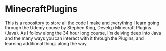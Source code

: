 # MinecraftPlugins
This is a repository to store all the code I make and everything I learn going through the Udemy course by Stephen King, Develop Minecraft Plugins (Java). As I follow along the 34 hour long course, I'm delving deep into Java and the many ways you can interact with it through the Plugins, and learning additional things along the way.
